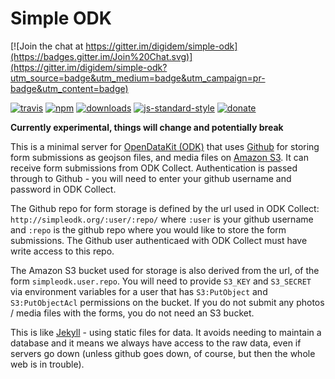 Simple ODK
=============

[![Join the chat at https://gitter.im/digidem/simple-odk](https://badges.gitter.im/Join%20Chat.svg)](https://gitter.im/digidem/simple-odk?utm_source=badge&utm_medium=badge&utm_campaign=pr-badge&utm_content=badge)

[![travis][travis-image]][travis-url]
[![npm][npm-image]][npm-url]
[![downloads][downloads-image]][downloads-url]
[![js-standard-style][style-image]][style-url] 
[![donate][gratipay-image]][gratipay-url]

[travis-image]: https://img.shields.io/travis/digidem/simple-odk.svg?style=flat
[travis-url]: https://travis-ci.org/digidem/simple-odk
[npm-image]: https://img.shields.io/npm/v/simple-odk.svg?style=flat
[npm-url]: https://npmjs.org/package/simple-odk
[downloads-image]: https://img.shields.io/npm/dm/simple-odk.svg?style=flat
[downloads-url]: https://npmjs.org/package/simple-odk
[style-image]: https://img.shields.io/badge/code%20style-standard-brightgreen.svg?style=flat
[style-url]: https://github.com/feross/standard
[gratipay-image]: https://img.shields.io/gratipay/Digital%20Democracy.svg
[gratipay-url]: https://gratipay.com/Digital%20Democracy/

**Currently experimental, things will change and potentially break**

This is a minimal server for [OpenDataKit (ODK)](http://www.opendatakit.org/) that uses [Github](http://github.com/) for storing form submissions as geojson files, and media files on [Amazon S3](http://aws.amazon.com/s3/). It can receive form submissions from ODK Collect. Authentication is passed through to Github - you will need to enter your github username and password in ODK Collect.

The Github repo for form storage is defined by the url used in ODK Collect: `http://simpleodk.org/:user/:repo/` where `:user` is your github username and `:repo` is the github repo where you would like to store the form submissions. The Github user authenticaed with ODK Collect must have write access to this repo.

The Amazon S3 bucket used for storage is also derived from the url, of the form `simpleodk.user.repo`. You will need to provide `S3_KEY` and `S3_SECRET` via environment variables for a user that has `S3:PutObject` and `S3:PutObjectAcl` permissions on the bucket. If you do not submit any photos / media files with the forms, you do not need an S3 bucket.

This is like [Jekyll](http://jekyllrb.com/) - using static files for data. It avoids needing to maintain a database and it means we always have access to the raw data, even if servers go down (unless github goes down, of course, but then the whole web is in trouble).
